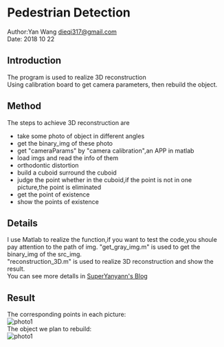 # Pedestrian Detection
Author:Yan Wang  <dieqi317@gmail.com> <br>
Date: 2018 10 22 <br>
## Introduction
The program is used to realize 3D reconstruction <br>
Using calibration board to get camera parameters, then rebuild the object.

## Method
The steps to achieve 3D reconstruction are

- take some photo of object in different angles
- get the binary_img of these photo
- get "cameraParams" by "camera calibration",an APP in matlab
- load imgs and read the info of them
- orthodontic distortion
- build a cuboid surround the cuboid
- judge the point whether in the cuboid,if the point is not in one picture,the point is eliminated
- get the point of existence
- show the points of existence

## Details
I use Matlab to realize the function,if you want to test the code,you shoule pay attention to the path of img.
"get_gray_img.m" is used to get the binary_img of the src_img.<br>
"reconstruction_3D.m" is used to realize 3D reconstruction and show the result.<br>
You can see more detalls in [SuperYanyann's Blog](https://superyanyann.github.io/2018/10/22/Project-Reconstruction-3D/#more)

## Result
The corresponding points in each picture:<br>
![photo1](http://p33eqsoxi.bkt.clouddn.com/image/tif/3d/test/output1.JPG)<br>
The object we plan to rebuild:<br>
![photo1](http://p33eqsoxi.bkt.clouddn.com/image/tif/3d/test/output2.JPG)
